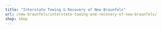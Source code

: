 ```yaml
---
title: "Interstate Towing & Recovery of New Braunfels"
url: /new-braunfels/interstate-towing-and-recovery-of-new-braunfels/
shop: shop
---
```

